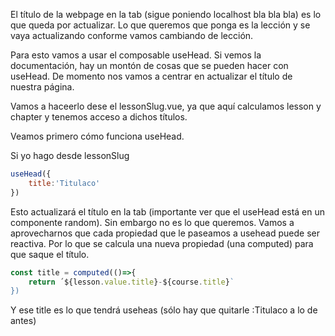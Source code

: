 El título de la webpage en la tab (sigue poniendo localhost bla bla bla) es lo que queda por actualizar. 
Lo que queremos que ponga es la lección y se vaya actualizando conforme vamos cambiando de lección. 

Para esto vamos a usar el composable useHead. Si vemos la documentación, hay un montón de cosas que se pueden hacer con useHead. De momento nos vamos a centrar en actualizar el título de nuestra página.

Vamos a haceerlo dese el lessonSlug.vue, ya que aquí calculamos lesson y chapter y tenemos acceso a dichos títulos. 


Veamos primero cómo funciona useHead. 

Si yo hago desde lessonSlug

```js
useHead({
    title:'Titulaco'
})
```

Esto actualizará el título en la tab (importante ver que el useHead está en un componente random). Sin embargo no es lo que queremos. Vamos a aprovecharnos que cada propiedad que le paseamos a usehead puede ser reactiva. 
Por lo que se calcula una nueva propiedad (una computed) para que saque el título. 


```js
const title = computed(()=>{
    return ´${lesson.value.title}-${course.title}`
})
```

Y ese title es lo que tendrá useheas (sólo hay que quitarle :Titulaco a lo de antes)